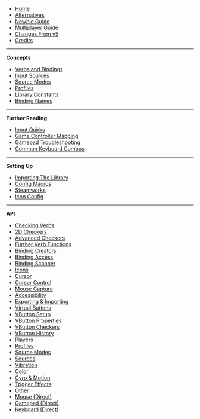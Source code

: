 - [Home](README)
- [Alternatives](Alternatives)
- [Newbie Guide](Newbie-Guide)
- [Multiplayer Guide](Multiplayer-Guide)
- [Changes From v5](Changes-from-v5)
- [Credits](Credits)

---

**Concepts**

- [Verbs and Bindings](Verbs-and-Bindings)
- [Input Sources](Input-Sources)
- [Source Modes](Source-Modes)
- [Profiles](Profiles)
- [Library Constants](Library-Constants)
- [Binding Names](Binding-Names)

---

**Further Reading**

- [Input Quirks](Input-Quirks)
- [Game Controller Mapping](Controller-Mapping)
- [Gamepad Troubleshooting](Gamepad-Troubleshooting)
- [Common Keyboard Combos](Common-Keyboard-Combos)

---

**Setting Up**

- [Importing The Library](Importing-The-Library)
- [Config Macros](Config-Macros)
- [Steamworks](Steamworks)
- [Icon Config](Icon-Config)

---

**API**

- [Checking Verbs](Functions-(Checkers))
- [2D Checkers](Functions-(2D-Checkers))
- [Advanced Checkers](Functions-(Advanced-Checkers))
- [Further Verb Functions](Functions-(Further-Verbs))
- [Binding Creators](Functions-(Binding-Creators))
- [Binding Access](Functions-(Binding-Access))
- [Binding Scanner](Functions-(Binding-Scan))
- [Icons](Functions-(Icons))
- [Cursor](Functions-(Cursor))
- [Cursor Control](Functions-(Cursor-Control))
- [Mouse Capture](Functions-(Mouse-Capture))
- [Accessibility](Functions-(Accessibility))
- [Exporting & Importing](Functions-(Exporting-and-Importing))
- [Virtual Buttons](Functions-(Virtual-Buttons))
- [VButton Setup](Functions-(Virtual-Button-Methods))
- [VButton Properties](Functions-(Virtual-Button-Properties))
- [VButton Checkers](Functions-(Virtual-Button-Checkers))
- [VButton History](Functions-(Virtual-Button-History))
- [Players](Functions-(Players))
- [Profiles](Functions-(Profiles))
- [Source Modes](Functions-(Source-Modes))
- [Sources](Functions-(Sources))
- [Vibration](Functions-(Vibration))
- [Color](Functions-(Color))
- [Gyro & Motion](Functions-(Gyro-And-Motion))
- [Trigger Effects](Functions-(Trigger-Effects))
- [Other](Functions-(Other))
- [Mouse (Direct)](Functions-(Mouse))
- [Gamepad (Direct)](Functions-(Gamepad))
- [Keyboard (Direct)](Functions-(Keyboard))